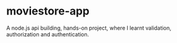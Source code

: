 # moviestore-app
A node.js api building, hands-on project, where I learnt validation, authorization and authentication. 
